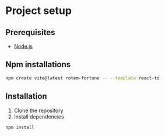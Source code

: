 # Project setup

## Prerequisites
- [Node.js](https://nodejs.org/en/download/)

## Npm installations

```bash
npm create vite@latest rotem-fortune -- --template react-ts 
```
 


## Installation
1. Clone the repository
2. Install dependencies
```bash
npm install
```

